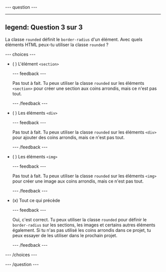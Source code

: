 \--- question ---

---

## legend: Question 3 sur 3

La classe `rounded` définit le `border-radius` d'un élément. Avec quels éléments HTML peux-tu utiliser la classe `rounded` ?

\--- choices ---

- ( ) L'élément `<section>`

  \--- feedback ---

  Pas tout à fait. Tu peux utiliser la classe `rounded` sur les éléments `<section>` pour créer une section aux coins arrondis, mais ce n'est pas tout.

  \--- /feedback ---

- ( ) Les éléments `<div>`

  \--- feedback ---

  Pas tout à fait. Tu peux utiliser la classe `rounded` sur les éléments `<div>` pour ajouter des coins arrondis, mais ce n'est pas tout.

  \--- /feedback ---

- ( ) Les éléments `<img>`

  \--- feedback ---

  Pas tout à fait. Tu peux utiliser la classe `rounded` sur les éléments `<img>` pour créer une image aux coins arrondis, mais ce n'est pas tout.

  \--- /feedback ---

- (x) Tout ce qui précède

  \--- feedback ---

  Oui, c'est correct. Tu peux utiliser la classe `rounded` pour définir le `border-radius` sur les sections, les images et certains autres éléments également. Si tu n'as pas utilisé les coins arrondis dans ce projet, tu peux essayer de les utiliser dans le prochain projet.

  \--- /feedback ---

\--- /choices ---

\--- /question ---
